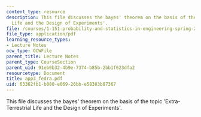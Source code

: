 ```yaml
---
content_type: resource
description: This file discusses the bayes' theorem on the basis of the topic 'Extra-Terrestrial
  Life and the Design of Experiments'.
file: /courses/1-151-probability-and-statistics-in-engineering-spring-2005/63362fb1b080e06926bbe58383b87367_app3_fedra.pdf
file_type: application/pdf
learning_resource_types:
- Lecture Notes
ocw_type: OCWFile
parent_title: Lecture Notes
parent_type: CourseSection
parent_uid: 91eb0b32-4b9e-7374-b85b-2bb1f623dfa2
resourcetype: Document
title: app3_fedra.pdf
uid: 63362fb1-b080-e069-26bb-e58383b87367
---
```

This file discusses the bayes' theorem on the basis of the topic 'Extra-Terrestrial Life and the Design of Experiments'.

